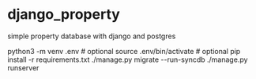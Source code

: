 # django_property
simple property database with django and postgres

python3 -m venv .env     # optional
source .env/bin/activate # optional
pip install -r requirements.txt
./manage.py migrate --run-syncdb
./manage.py runserver